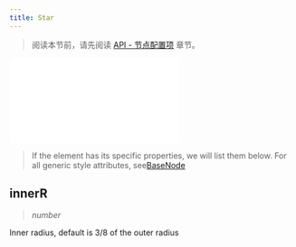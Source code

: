 ```yaml
---
title: Star
---
```


> 阅读本节前，请先阅读 [API - 节点配置项](/api/elements/nodes/base-node) 章节。

<embed src="@/common/api/elements/nodes/star.md"></embed>

> If the element has its specific properties, we will list them below. For all generic style attributes, see[BaseNode](./BaseNode.en.md)

## innerR

> _number_

Inner radius, default is 3/8 of the outer radius
